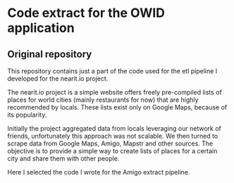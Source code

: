 # Code extract for the OWID application

## Original repository

This repository contains just a part of the code used for the etl pipeline I developed for the nearit.io project.

The nearit.io project is a simple website offers freely pre-compiled lists of places for world cities (mainly restaurants for now) 
that are highly recommended by locals. These lists exist only on Google Maps, because of its popularity.

Initially the project aggregated data from locals leveraging our network of friends, unfortunately this approach was not scalable. 
We then turned to scrape data from Google Maps, Amigo, Mapstr and other sources. The objective is to provide a simple way to create lists of places for a certain city 
and share them with other people.

Here I selected the code I wrote for the Amigo extract pipeline.